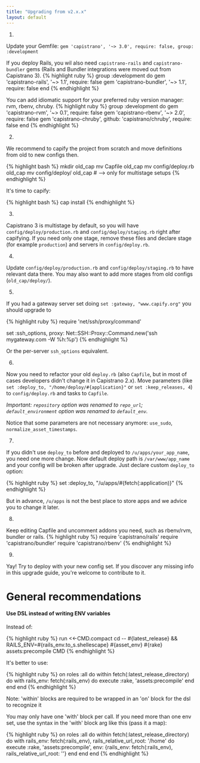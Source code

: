 ```yaml
---
title: "Upgrading from v2.x.x"
layout: default
---
```


1.
Update your Gemfile: `gem 'capistrano', '~> 3.0', require: false, group: :development`


If you deploy Rails, you wil also need `capistrano-rails` and `capistrano-bundler` gems (Rails and Bundler integrations were moved out from Capistrano 3).
{% highlight ruby %}
group :development do
  gem 'capistrano-rails',   '~> 1.1', require: false
  gem 'capistrano-bundler', '~> 1.1', require: false
end
{% endhighlight %}

  You can add idiomatic support for your preferred ruby version manager: rvm, rbenv, chruby.
{% highlight ruby %}
group :development do
  gem 'capistrano-rvm',   '~> 0.1', require: false
  gem 'capistrano-rbenv', '~> 2.0', require: false
  gem 'capistrano-chruby', github: 'capistrano/chruby', require: false
end
{% endhighlight %}

2.
We recommend to capify the project from scratch and move definitions from old to new configs then.

{% highlight bash %}
mkdir old_cap
mv Capfile old_cap
mv config/deploy.rb old_cap
mv config/deploy/ old_cap # --> only for multistage setups
{% endhighlight %}

It's time to capify:

{% highlight bash %}
cap install
{% endhighlight %}

3.
Capistrano 3 is multistage by default, so you will have `config/deploy/production.rb` and `config/deploy/staging.rb` right after capifying.
  If you need only one stage, remove these files and declare stage (for example `production`) and servers in `config/deploy.rb`.

4.
Update `config/deploy/production.rb` and `config/deploy/staging.rb` to have relevant data there. You may also want to add more stages from old configs (`old_cap/deploy/`).

5.
If you had a gateway server set doing `set :gateway, "www.capify.org"` you should upgrade to

{% highlight ruby %}
require 'net/ssh/proxy/command'

set :ssh_options, proxy: Net::SSH::Proxy::Command.new('ssh mygateway.com -W %h:%p')
{% endhighlight %}

Or the per-server `ssh_options` equivalent.

6.
Now you need to refactor your old `deploy.rb` (also `Capfile`, but in most of cases developers didn't change it in Capistrano 2.x). Move parameters (like `set :deploy_to, "/home/deploy/#{application}"` or `set :keep_releases, 4`) to `config/deploy.rb` and tasks to `Capfile`.

*Important: `repository` option was renamed to `repo_url`; `default_environment` option was renamed to `default_env`.*

Notice that some parameters are not necessary anymore: `use_sudo`, `normalize_asset_timestamps`.

7.
If you didn't use `deploy_to` before and deployed to `/u/apps/your_app_name`, you need one more change. Now default deploy path is `/var/www/app_name` and your config will be broken after upgrade. Just declare custom `deploy_to` option:

{% highlight ruby %}
set :deploy_to, "/u/apps/#{fetch(:application)}"
{% endhighlight %}

But in advance, `/u/apps` is not the best place to store apps and we advice you to change it later.

8.
Keep editing Capfile and uncomment addons you need, such as rbenv/rvm, bundler or rails.
{% highlight ruby %}
require 'capistrano/rails'
require 'capistrano/bundler'
require 'capistrano/rbenv'
{% endhighlight %}

9.
Yay! Try to deploy with your new config set. If you discover any missing info in this upgrade guide, you're welcome to contribute to it.

# General recommendations

#### Use DSL instead of writing ENV variables

Instead of:

{% highlight ruby %}
run <<-CMD.compact
  cd -- #{latest_release} &&
  RAILS_ENV=#{rails_env.to_s.shellescape} #{asset_env} #{rake} assets:precompile
CMD
{% endhighlight %}

It's better to use:

{% highlight ruby %}
on roles :all do
  within fetch(:latest_release_directory) do
    with rails_env: fetch(:rails_env) do
      execute :rake, 'assets:precompile'
    end
  end
end
{% endhighlight %}

Note: 'within' blocks are required to be wrapped in an 'on' block for the dsl to recognize it

You may only have one 'with' block per call. If you need more than one env set, use the syntax in the 'with' block arg like this (pass it a map):

{% highlight ruby %}
on roles :all do
  within fetch(:latest_release_directory) do
    with rails_env: fetch(:rails_env), rails_relative_url_root: '/home' do
      execute :rake, 'assets:precompile', env: {rails_env: fetch(:rails_env), rails_relative_url_root: ''}
    end
  end
end
{% endhighlight %}
